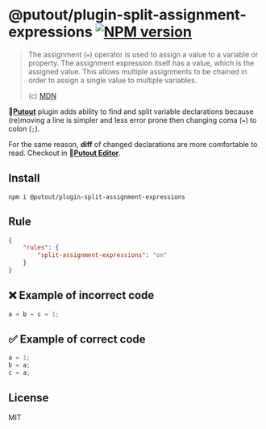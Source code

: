 # @putout/plugin-split-assignment-expressions [![NPM version][NPMIMGURL]][NPMURL]

[NPMIMGURL]: https://img.shields.io/npm/v/@putout/plugin-split-assignment-expressions.svg?style=flat&longCache=true
[NPMURL]: https://npmjs.org/package/@putout/plugin-split-assignment-expressions "npm"

> The assignment (`=`) operator is used to assign a value to a variable or property. The assignment expression itself has a value, which is the assigned value. This allows multiple assignments to be chained in order to assign a single value to multiple variables.
>
> (c) [MDN](https://developer.mozilla.org/en-US/docs/Web/JavaScript/Reference/Operators/Assignment)

🐊[**Putout**](https://github.com/coderaiser/putout) plugin adds ability to find and split variable declarations because (re)moving a line is simpler and less error prone then changing coma (`=`) to colon (`;`).

For the same reason, **diff** of changed declarations are more comfortable to read. Checkout in 🐊[**Putout Editor**](https://putout.cloudcmd.io/#/gist/fee33133e2313c3a741193570e307a58/f8fae66c93acc546194df49fff2a5fc13de8434c).

## Install

```
npm i @putout/plugin-split-assignment-expressions
```

## Rule

```json
{
    "rules": {
        "split-assignment-expressions": "on"
    }
}
```

## ❌ Example of incorrect code

```js
a = b = c = 1;
```

## ✅ Example of correct code

```js
a = 1;
b = a;
c = a;
```

## License

MIT
